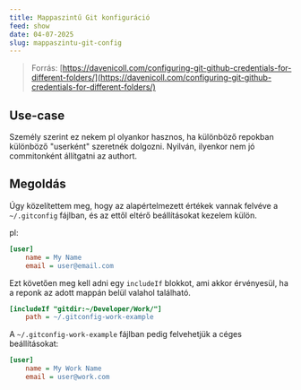 ```yaml
---
title: Mappaszintű Git konfiguráció
feed: show
date: 04-07-2025
slug: mappaszintu-git-config
---
```


> Forrás: [https://davenicoll.com/configuring-git-github-credentials-for-different-folders/](https://davenicoll.com/configuring-git-github-credentials-for-different-folders/)

## Use-case

Személy szerint ez nekem pl olyankor hasznos, ha különböző repokban különböző "userként" szeretnék dolgozni. Nyilván, ilyenkor nem jó commitonként állítgatni az authort.

## Megoldás

Úgy közelítettem meg, hogy az alapértelmezett értékek vannak felvéve a `~/.gitconfig` fájlban, és az ettől eltérő beállításokat kezelem külön.

pl:
```ini
[user]
    name = My Name
    email = user@email.com
```

Ezt követően  meg kell adni egy `includeIf` blokkot, ami akkor érvényesül, ha a reponk az adott mappán belül valahol található.

```ini
[includeIf "gitdir:~/Developer/Work/"]
    path = ~/.gitconfig-work-example
```

A `~/.gitconfig-work-example` fájlban pedig felvehetjük a céges beállításokat:

```ini
[user]
    name = My Work Name
    email = user@work.com
```
